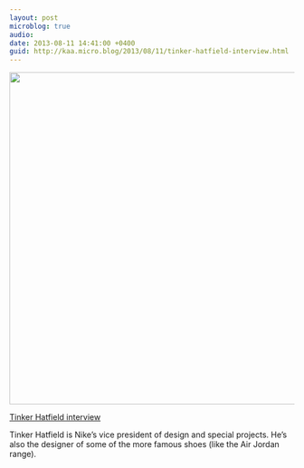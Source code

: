 ```yaml
---
layout: post
microblog: true
audio: 
date: 2013-08-11 14:41:00 +0400
guid: http://kaa.micro.blog/2013/08/11/tinker-hatfield-interview.html
---
```

<img src="https://micro.kaa.bz/uploads/2018/28d548518f.jpg" alt="" width="818" height="587" class="alignnone size-full wp-image-538" /><p><a href="http://www.designboom.com/design/tinker-hatfield-interview/">Tinker Hatfield interview</a></p>

<p>Tinker Hatfield is Nike&rsquo;s vice president of design and special projects. He&rsquo;s also the designer of some of the more famous shoes (like the Air Jordan range).</p>
